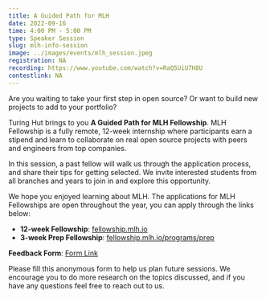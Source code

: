 ```yaml
---
title: A Guided Path for MLH
date: 2022-09-16
time: 4:00 PM - 5:00 PM
type: Speaker Session
slug: mlh-info-session
image: ../images/events/mlh_session.jpeg
registration: NA
recording: https://www.youtube.com/watch?v=RaQ5UiU7H8U
contestlink: NA
---
```


Are you waiting to take your first step in open source? Or want to build new projects to add to your portfolio?

Turing Hut brings to you **A Guided Path for MLH Fellowship**. MLH Fellowship is a fully remote, 12-week internship where participants earn a stipend and learn to collaborate on real open source projects with peers and engineers from top companies.

In this session, a past fellow will walk us through the application process, and share their tips for getting selected. We invite interested students from all branches and years to join in and explore this opportunity.

We hope you enjoyed learning about MLH. The applications for MLH Fellowships are open throughout the year, you can apply through the links below:

- **12-week Fellowship**: [fellowship.mlh.io](https://fellowship.mlh.io/)
- **3-week Prep Fellowship**: [fellowship.mlh.io/programs/prep](https://fellowship.mlh.io/programs/prep)

**Feedback Form**: [Form Link](https://forms.gle/yGeGdRc2zXZ7mfq49)

Please fill this anonymous form to help us plan future sessions. We encourage you to do more research on the topics discussed, and if you have any questions feel free to reach out to us.
